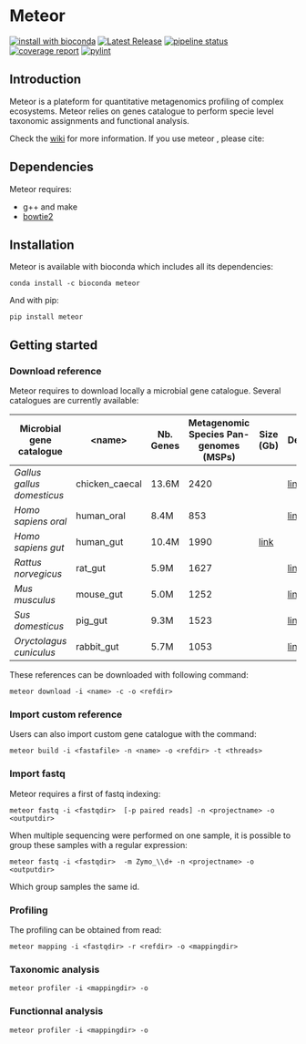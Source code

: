 # Meteor

[![install with bioconda](https://img.shields.io/badge/install%20with-bioconda-brightgreen.svg?style=flat)](http://bioconda.github.io/recipes/metaphlan/README.html)
[![Latest Release](https://forgemia.inra.fr/metagenopolis/meteor/-/badges/release.svg)](https://forgemia.inra.fr/metagenopolis/meteor/-/releases)
[![pipeline status](https://forgemia.inra.fr/metagenopolis/meteor/badges/dev/pipeline.svg)](https://forgemia.inra.fr/metagenopolis/meteor/-/commits/dev)
[![coverage report](https://forgemia.inra.fr/metagenopolis/meteor/badges/dev/coverage.svg)](https://forgemia.inra.fr/metagenopolis/meteor/-/commits/dev)
[![pylint](https://forgemia.inra.fr/metagenopolis/meteor/-/jobs/artifacts/dev/raw/pylint/pylint.svg?job=pylint)](https://forgemia.inra.fr/metagenopolis/meteor/-/jobs/artifacts/dev/raw/pylint/pylint.log?job=pylint)

## Introduction

Meteor is a plateform for quantitative metagenomics profiling of complex ecosystems.
Meteor relies on genes catalogue to perform specie level taxonomic assignments and functional analysis.

Check the [wiki](https://forgemia.inra.fr/metagenopolis/meteor/-/wikis/home) for more information.
If you use meteor , please cite:



## Dependencies

Meteor requires:
- g++ and make
- [bowtie2](https://github.com/BenLangmead/bowtie2)

## Installation

Meteor is available with bioconda which includes all its dependencies:
```
conda install -c bioconda meteor
```

And with pip:
```
pip install meteor
```

## Getting started

### Download reference

Meteor requires to download locally a microbial gene catalogue. Several catalogues are currently available:

|  Microbial gene catalogue | \<name\> | Nb. Genes | Metagenomic Species Pan-genomes (MSPs) |Size (Gb)  | Description  |
|---|---|---|---|---|---|
|  *Gallus gallus domesticus* | chicken_caecal  | 13.6M  | 2420 | | [link](https://entrepot.recherche.data.gouv.fr/dataset.xhtml?persistentId=doi:10.15454/FHPJH5)
| *Homo sapiens oral*  |  human_oral | 8.4M  | 853 | | [link](https://entrepot.recherche.data.gouv.fr/dataset.xhtml?persistentId=doi:10.15454/WQ4UTV)
| *Homo sapiens gut* |  human_gut | 10.4M  | 1990 | [link](https://entrepot.recherche.data.gouv.fr/dataset.xhtml?persistentId=doi:10.15454/FLANUP)
|  *Rattus norvegicus* | rat_gut  | 5.9M | 1627 | | [link](https://entrepot.recherche.data.gouv.fr/dataset.xhtml?persistentId=doi:10.57745/GVL2EE)
|  *Mus musculus*  | mouse_gut  | 5.0M  | 1252 | | [link](https://entrepot.recherche.data.gouv.fr/dataset.xhtml?persistentId=doi:10.15454/L11MXM)
|  *Sus domesticus* | pig_gut  | 9.3M  | 1523 | | [link](https://entrepot.recherche.data.gouv.fr/dataset.xhtml?persistentId=doi:10.15454/OPAULL)
|  *Oryctolagus cuniculus* | rabbit_gut  | 5.7M | 1053 | | [link](https://entrepot.recherche.data.gouv.fr/dataset.xhtml?persistentId=doi:10.15454/5EJKAS)

These references can be downloaded with following command:
```
meteor download -i <name> -c -o <refdir>
```

### Import custom reference

Users can also import custom gene catalogue with the command:
```
meteor build -i <fastafile> -n <name> -o <refdir> -t <threads>
```

### Import fastq

Meteor requires a first of fastq indexing:
```
meteor fastq -i <fastqdir>  [-p paired reads] -n <projectname> -o <outputdir>
```
When multiple sequencing were performed on one sample, it is possible to group these samples with a regular expression:
```
meteor fastq -i <fastqdir>  -m Zymo_\\d+ -n <projectname> -o <outputdir>
```
Which group samples the same id.

### Profiling

The profiling can be obtained from read:
```
meteor mapping -i <fastqdir> -r <refdir> -o <mappingdir>
```

### Taxonomic analysis
```
meteor profiler -i <mappingdir> -o
```
### Functionnal analysis
```
meteor profiler -i <mappingdir> -o
```